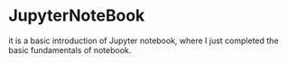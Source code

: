 # JupyterNoteBook
it is a basic introduction of Jupyter notebook, where I just completed the basic fundamentals of notebook.
